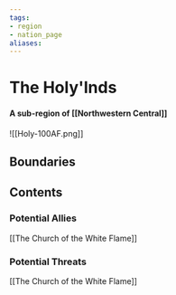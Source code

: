 ```yaml
---
tags: 
- region
- nation_page
aliases:
---
```

# The Holy'lnds
#### A sub-region of [[Northwestern Central]]
![[Holy-100AF.png]]
## Boundaries
## Contents
### Potential Allies
[[The Church of the White Flame]]
### Potential Threats
[[The Church of the White Flame]]